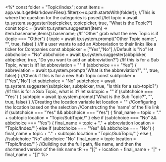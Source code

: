 <%*
const folder = "Topic/Index";
const items = app.vault.getMarkdownFiles().filter(x=>x.path.startsWith(folder));
//This is where the question for the categories is posed
//let topic = await tp.system.suggester(topicpicker, topicpicker, true, "What is the Topic?")
const topic = (await tp.system.suggester((item) => item.basename,items)).basename;
//If 'Other' grab what the new Topic is
if (topic === "Other") {
  topic = await tp.system.prompt("Other Topic name:", "", true, false)
}
//If a user wants to add an Abbreviation to their links like a ticker for Companies
const abbpicker = ["Yes","No"]
//Default is "No"
let abbchoice = "No"
abbchoice = await tp.system.suggester(abbpicker, abbpicker, true, "Do you want to add an abbreviation?")
//If this is for a Sub Topic, what is it?
let abbreviation = ""
if (abbchoice === "Yes") {
  abbreviation = await tp.system.prompt("What is the abbreviation?", "", true, false)
}
//Check if this is for a new Sub Topic
const subtpicker = ["Yes","No"]
let subtchoice = "No"
subtchoice = await tp.system.suggester(subtpicker, subtpicker, true, "Is this for a sub-topic?")
//If this is for a Sub Topic, what is it?
let subtopic = ""
if (subtchoice === "Yes") {
  subtopic = await tp.system.prompt("What is the Sub Topic?", "", true, false)
}
//Creating the location variable
let location = ""
//Configuring the location based on the selection
//Constructing the 'name' of the file link
if (subtchoice === "Yes" && abbchoice === "Yes") {
  final_name = topic + "." + subtopic
  location = "Topic/SubTopic/"
} else if (subtchoice === "No" && abbchoice === "Yes") {
  final_name = topic + "." + abbreviation
  location = "Topic/Index/"
} else if (subtchoice === "Yes" && abbchoice === "No") {
  final_name = topic + "." + subtopic
  location = "Topic/SubTopic/"
} else { //subtchoice "No" abbchoice "No"
  final_name = topic
  location = "Topic/Index/"
}
//Building out the full path, file name, and then the shortened version of the link name
tR += "\[\[" + location + final_name + "\|" + final_name + "\]\]"
%> 